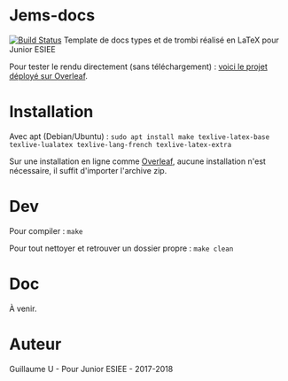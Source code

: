# Jems-docs 
[![Build Status](https://travis-ci.org/Gui-U/jems-docs.svg?branch=master)](https://travis-ci.org/Gui-U/jems-docs)
Template de docs types et de trombi réalisé en LaTeX pour Junior ESIEE

Pour tester le rendu directement (sans téléchargement) : [voici le projet déployé sur Overleaf](https://www.overleaf.com/read/sznvmtrsrqww).

# Installation
Avec apt (Debian/Ubuntu) : ``sudo apt install make texlive-latex-base texlive-lualatex texlive-lang-french texlive-latex-extra``

Sur une installation en ligne comme [Overleaf](https://www.overleaf.com/), aucune installation n'est nécessaire, il suffit d'importer l'archive zip.

# Dev

Pour compiler :
``make``

Pour tout nettoyer et retrouver un dossier propre :
``make clean``

# Doc
À venir.

# Auteur
Guillaume U - Pour Junior ESIEE - 2017-2018
